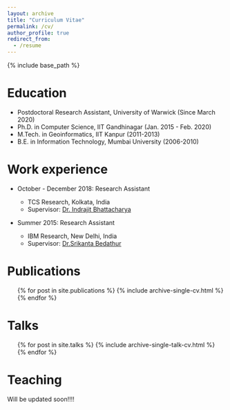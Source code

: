```yaml
---
layout: archive
title: "Curriculum Vitae"
permalink: /cv/
author_profile: true
redirect_from:
  - /resume
---
```


{% include base_path %}

Education
======
* Postdoctoral Research Assistant, University of Warwick (Since March 2020)
* Ph.D. in Computer Science, IIT Gandhinagar (Jan. 2015 - Feb. 2020)
* M.Tech. in Geoinformatics, IIT Kanpur (2011-2013)
* B.E. in Information Technology, Mumbai University (2006-2010)

Work experience
======
* October - December 2018: Research Assistant
  * TCS Research, Kolkata, India
  <!-- * Duties included: Merging pull requests -->
  * Supervisor: [Dr. Indrajit Bhattacharya](https://sites.google.com/site/indrajitb/)

* Summer 2015: Research Assistant
  * IBM Research, New Delhi, India
  <!-- * Duties included: Tagging issues -->
  * Supervisor: [Dr.Srikanta Bedathur](http://www.cse.iitd.ac.in/~srikanta/) 

  

Publications
======
  <ul>{% for post in site.publications %}
    {% include archive-single-cv.html %}
  {% endfor %}</ul>
  

Talks
======
<ul>
{% for post in site.talks %}
    {% include archive-single-talk-cv.html %}
{% endfor %}</ul>
  

<!--Will be updated soon!!!!-->
  
Teaching
======
Will be updated soon!!!!
  
<!-- Service and leadership
======
* Currently signed in to 43 different slack teams -->

<!-- Skills
======
* Skill 1
* Skill 2
  * Sub-skill 2.1
  * Sub-skill 2.2
  * Sub-skill 2.3
* Skill 3 -->

